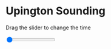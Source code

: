 <h1>Upington Sounding</h1>
<p>Drag the slider to change the time</p>

<div class="slidecontainer">
<input oninput='setImage(this)' class="slider" type="range" min="0" max="7" value="0" step="1" />
<img id='img'/>
</div>

<script>
var img = document.getElementById('img');
var img_array = ['/assets/images/skwt/skd_upt_wrfout_d01_2020-06-23_12:00:00.png',
'/assets/images/skwt/skd_upt_wrfout_d01_2020-06-23_18:00:00.png',
'/assets/images/skwt/skd_upt_wrfout_d01_2020-06-24_00:00:00.png',
'/assets/images/skwt/skd_upt_wrfout_d01_2020-06-24_06:00:00.png',
'/assets/images/skwt/skd_upt_wrfout_d01_2020-06-24_12:00:00.png',
'/assets/images/skwt/skd_upt_wrfout_d01_2020-06-24_18:00:00.png',
'/assets/images/skwt/skd_upt_wrfout_d01_2020-06-25_00:00:00.png',];
function setImage(obj)
{
        var value = obj.value;
        img.src = img_array[value];

}
</script>
